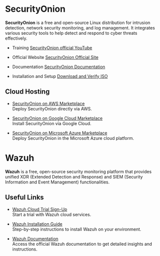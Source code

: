 # SecurityOnion

**SecurityOnion** is a free and open-source Linux distribution for intrusion detection, network security monitoring, and log management. It integrates various security tools to help detect and respond to cyber threats effectively.

- Training [SecurityOnion official YouTube](https://www.youtube.com/watch?v=gDlgDE-vbJ8&list=PLljFlTO9rB17E0hOetV_R4Lc0WbEy8q_Y)

- Official Website [SecurityOnion Official Site](https://securityonionsolutions.com/)

- Documentation [SecurityOnion Documentation](https://docs.securityonion.net/en/2.4/)

- Installation and Setup [Download and Verify ISO](https://github.com/Security-Onion-Solutions/securityonion/)

## Cloud Hosting

- [SecurityOnion on AWS Marketplace](https://aws.amazon.com/marketplace/pp/prodview-4gpqv3qlxq4ww)  
  Deploy SecurityOnion directly via AWS.

- [SecurityOnion on Google Cloud Marketplace](https://console.cloud.google.com/marketplace/product/securityonion-public/security-onion-2)  
  Install SecurityOnion via Google Cloud.

- [SecurityOnion on Microsoft Azure Marketplace](https://azuremarketplace.microsoft.com/en-us/marketplace/apps/securityonionsolutions.securityonion?tab=Overview)  
  Deploy SecurityOnion in the Microsoft Azure cloud platform.

 # Wazuh

**Wazuh** is a free, open-source security monitoring platform that provides unified XDR (Extended Detection and Response) and SIEM (Security Information and Event Management) functionalities.

## Useful Links

- [Wazuh Cloud Trial Sign-Up](https://console.cloud.wazuh.com/sign-up?landing=trial)  
  Start a trial with Wazuh cloud services.

- [Wazuh Installation Guide](https://wazuh.com/install/)  
  Step-by-step instructions to install Wazuh on your environment.

- [Wazuh Documentation](https://documentation.wazuh.com/current/index.html)  
  Access the official Wazuh documentation to get detailed insights and instructions.



